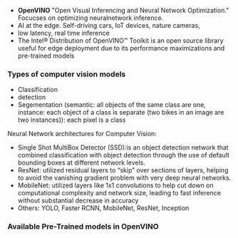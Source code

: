 - **OpenVINO** "Open Visual Inferencing and Neural Network Optimization." Focucses on optimizing neuralnetwork inference.
- AI at the edge. Self-driving cars, IoT devices, nature cameras, 
- low latency, real time inference
- The Intel® Distribution of OpenVINO™ Toolkit is an open source library useful for edge deployment due to its performance maximizations
and pre-trained models

### Types of computer vision models
- Classification
- detection
- Segementation (semantic: all objects of the same class are one, instance: each object of a class is separate (two bikes in an image are two instances)): each pixel is a class

Neural Network architectures for Computer Vision:
- Single Shot MultiBox Detector (SSD):is an object detection network that combined classification with object detection through the use of default bounding boxes at different network levels.
- ResNet: utilized residual layers to “skip” over sections of layers, helping to avoid the vanishing gradient problem with very deep neural networks. 
- MobileNet: utilized layers like 1x1 convolutions to help cut down on computational complexity and network size, leading to fast inference without substantial decrease in accuracy
- Others: YOLO, Faster RCNN, MobileNet, ResNet, Inception


### Available Pre-Trained models in OpenVINO


